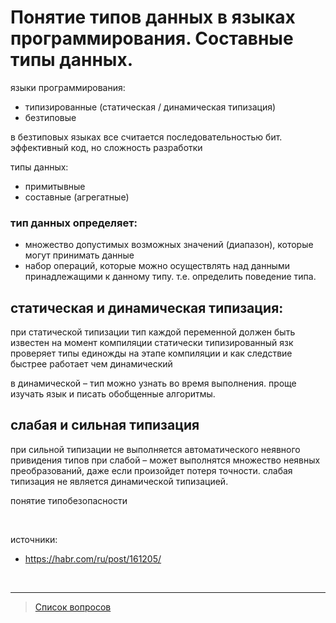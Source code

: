 # Понятие типов данных в языках программирования. Составные типы данных.

языки программирования:
* типизированные (статическая / динамическая типизация)
* безтиповые

в безтиповых языках все считается последовательностью бит. эффективный код, но сложность разработки

типы данных:
* примитывные
* составные (агрегатные)

### тип данных определяет:
- множество допустимых возможных значений (диапазон), которые могут принимать данные
- набор операций, которые можно осуществлять над данными принадлежащими к данному типу. т.е. определить поведение типа.

## статическая и динамическая типизация:
при статической типизации тип каждой переменной должен быть известен на момент компиляции
статически типизированный язк проверяет типы единожды на этапе компиляции и как следствие быстрее работает чем динамический

в динамической – тип можно узнать во время выполнения. проще изучать язык и писать обобщенные алгоритмы.

## слабая и сильная типизация
при сильной типизации не выполняется автоматического неявного привидения типов
при слабой – может выполнятся множество неявных преобразований, даже если произойдет потеря точности.
слабая типизация не является динамической типизацией.



понятие типобезопасности

&nbsp;

источники:
- https://habr.com/ru/post/161205/

&nbsp;
<hr>

> [Список вопросов](Вопросы_ТПП.md)